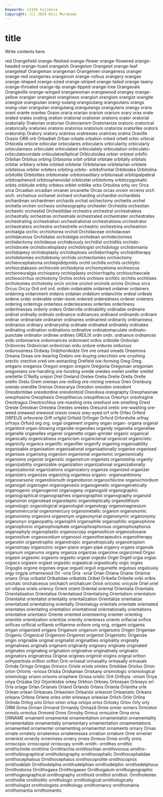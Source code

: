```yaml
---
Keywords: 13194 kojimura
Copyright: (C) 2024 Koji Murakami
---
```


# title

Write contents here.



red Orangefield orange-fleshed orange-flower orange-flowered orange-headed orange-hued orangeish Orangeism Orangeist
orange-leaf orangeleaf Orangeman orangeman Orangemen orangeness oranger orange-red orangeries orangeroot
orange-rufous orangery oranges orange-shaped orange-sized orange-striped orange-tailed orange-tawny orange-throated orange-tip
orange-tipped orange-tree Orangevale Orangeville orange-winged orangewoman orangewood orangey orange-yellow orangier
orangiest oranginess orangish orangism orangist orangite orangize orangoutan orang-outang orangoutang
orangoutans orangs orang-utan orangutan orangutang orangutangs orangutans orangy orans orant
orante orantes Oraon oraria orarian orarion orarium orary oras orate
orated orates orating oration orational orationer orations orator oratorial oratorially
Oratorian oratorian Oratorianism Oratorianize oratoric oratorical oratorically oratories oratorio oratorios
oratorium oratorize oratorlike orators oratorship Oratory oratory oratress oratresses oratrices
oratrix Oraville Orazio ORB orb Orbadiah Orban orbate orbation orbed
orbell orbic orbical Orbicella orbicle orbicular orbiculares orbicularis orbicularity orbicularly
orbicularness orbiculate orbiculated orbiculately orbiculation orbiculato- orbiculatocordate orbiculatoelliptical Orbiculoidea orbier
orbiest orbific Orbilian Orbilius orbing Orbisonia orbit orbital orbitale orbitally
orbitals orbitar orbitary orbite orbited orbitelar Orbitelariae orbitelarian orbitele orbitelous
orbiter orbiters orbiting orbito- orbitofrontal Orbitoides Orbitolina orbitolite Orbitolites orbitomalar
orbitomaxillary orbitonasal orbitopalpebral orbitosphenoid orbitosphenoidal orbitostat orbitotomy orbitozygomatic orbits orbitude
orbity orbless orblet orblike orbs Orbulina orby orc Orca orca
Orcadian orcadian orcanet orcanette Orcas orcas orcein orceins orch orch.
orchamus orchanet orchard orcharding orchardist orchardists orchardman orchardmen orchards orchat
orchectomy orcheitis orchel orchella orchen orchesis orchesography orchester Orchestia orchestian
orchestic orchestiid Orchestiidae orchestra orchestral orchestraless orchestrally orchestras orchestrate orchestrated
orchestrater orchestrates orchestrating orchestration orchestrational orchestrations orchestrator orchestrators orchestre orchestrelle
orchestric orchestrina orchestrion orchialgia orchic orchichorea orchid Orchidaceae orchidacean orchidaceous
Orchidales orchidalgia orchidean orchidectomies orchidectomy orchideous orchideously orchidist orchiditis orchido-
orchidocele orchidocelioplasty orchidologist orchidology orchidomania orchidopexy orchidoplasty orchidoptosis orchidorrhaphy orchidotherapy
orchidotomies orchidotomy orchids orchiectomies orchiectomy orchiencephaloma orchiepididymitis orchil orchilla orchils
orchilytic orchiocatabasis orchiocele orchiodynia orchiomyeloma orchioncus orchioneuralgia orchiopexy orchioplasty orchiorrhaphy
orchioscheocele orchioscirrhus orchiotomy Orchis orchis orchises orchitic orchitis orchitises orchotomies
orchotomy orcin orcine orcinol orcinols orcins Orcinus orcs Orcus Orczy
Ord ord ord. ordain ordainable ordained ordainer ordainers ordaining ordainment
ordains ordalian ordalium ordanchite ordeal ordeals ordene order orderable order-book
ordered orderedness orderer orderers ordering orderings orderless orderlessness orderlies orderliness
orderlinesses orderly orders Orderville ordinability ordinable ordinaire ordinal ordinally ordinals
ordinance ordinances ordinand ordinands ordinant ordinar ordinariate ordinarier ordinaries ordinariest
ordinarily ordinariness ordinarius ordinary ordinaryship ordinate ordinated ordinately ordinates ordinating
ordination ordinations ordinative ordinatomaculate ordinato-punctate ordinator ordinee ordines ORDLIX ordn
ordn. ordnance ordnances ordo ordonnance ordonnances ordonnant ordos ordosite Ordovian
Ordovices Ordovician ordovician ordu ordure ordures ordurous ordurousness Ordway Ordzhonikidze
Ore ore oread oreads Oreamnos Oreana Oreas ore-bearing Orebro ore-buying
orecchion ore-crushing orectic orective ored ore-extracting Orefield ore-forming Oreg Oreg.
oregano oreganos Oregon oregon oregoni Oregonia Oregonian oregonian oregonians ore-handling
ore-hoisting oreide oreides oreilet oreiller oreillet oreillette O'Reilly orejon Orel
Oreland Orelee Orelia Orelie Orella Orelle orellin Orelu Orem oreman
ore-milling ore-mining oremus Oren Orenburg orenda orendite Orense Oreocarya Oreodon
oreodon oreodont Oreodontidae oreodontine oreodontoid Oreodoxa oreography Oreophasinae oreophasine Oreophasis
Oreopithecus oreopithecus Oreortyx oreotragine Oreotragus Oreotrochilus ore-roasting ores oreshoot ore-smelting
Orest Oreste Orestean Oresteia Orestes orestes Oresund oretic ore-washing ore-weed
oreweed orewood orexin orexis orey-eyed orf orfe Orfeo Orferd ORFEUS
orfevrerie Orff orfgild Orfield Orfinger Orford Orfordville orfray orfrays Orfurd
org org. orgal orgament orgamy organ organ- organa organal organbird
organ-blowing organdie organdies organdy organella organellae organelle organelles organer organette
organ-grinder organic organical organically organicalness organicism organicismal organicist organicistic organicity
organics organific organifier organify organing organisability organisable organisation organisational organisationally
organise organised organises organising organism organismal organismic organismically organisms organist
organistic organistrum organists organistship organity organizability organizable organization organizational organizationally
organizationist organizations organizatory organize organized organizer organizers organizes organizing organless
organo- organoantimony organoarsenic organobismuth organoboron organochlorine organochordium organogel organogen organogenesis
organogenetic organogenetically organogenic organogenist organogeny organogold organographic organographical organographies organographist
organography organoid organoiron organolead organoleptic organoleptically organolithium organologic organological organologist
organology organomagnesium organomercurial organomercury organometallic organon organonomic organonomy organons organonym
organonymal organonymic organonymy organonyn organopathy organophil organophile organophilic organophone organophonic
organophosphate organophosphorous organophosphorus organophyly organoplastic organoscopy organosilicon organosiloxane organosilver organosodium
organosol organotherapeutics organotherapy organotin organotrophic organotropic organotropically organotropism organotropy organozinc
organ-piano organ-pipe organry organs organule organum organums organy organza organzas
organzine organzined Orgas orgasm orgasmic orgasms orgastic orgeat orgeats Orgel
Orgell orgia orgiac orgiacs orgiasm orgiast orgiastic orgiastical orgiastically orgic
orgies Orgoglio orgone orgones orgue orgueil orguil orguinette orgulous orgulously
orgy orgyia orhamwood Ori -oria Oria -orial Orian Oriana Oriane
Orianna orians Orias oribatid Oribatidae oribatids Oribel Oribella Oribelle oribi
oribis orichalc orichalceous orichalch orichalcum Orick oriconic oricycle Oriel oriel
ori-ellipse oriels oriency Orient orient Oriental oriental Orientalia Orientalis Orientalisation
Orientalise Orientalised Orientalising Orientalism orientalism Orientalist orientalist orientality orientalization Orientalize
orientalize orientalized orientalizing orientally Orientalogy orientals orientate orientated orientates orientating
orientation orientational orientationally orientations orientative orientator Oriente oriented orienteering orienter
orienting orientite orientization orientize oriently orientness orients orifacial orifice orifices
orificial oriflamb oriflamme oriform orig orig. origami origamis origan origanized
origans Origanum origanum origanums Origen Origenian Origenic Origenical Origenism Origenist
origenist Origenistic Origenize origin originable original originalist originalities originality originally
originalness originals originant originarily originary originate originated originates originating origination
originative originatively originator originators originatress Origine origines originist origins orignal
orihon orihyperbola orillion orillon Orin orinasal orinasality orinasally orinasals Orinda
Oringa Oringas Orinoco Oriole oriole orioles Oriolidae Oriolus Orion orion
Orionis -orious Oriska Oriskanian Oriskany orismologic orismological orismology orison orisons
orisphere Orissa oristic Orit Orithyia -orium Oriya oriya Orizaba Orji
Orjonikidze orkey Orkhon Orkney Orkneyan Orkneys orl Orla orlage Orlan
Orlanais Orland Orlando Orlans Orlanta Orlantha orle Orlean orlean Orleanais
Orleanism Orleanist orleanist Orleanistic Orleans orleans Orlena Orlene orles orlet
orleways orlewise Orlich Orlin Orlina Orlinda Orling orlo Orlon orlon
orlop orlops orlos Orlosky Orlov Orly orly ORM Orma Orman
Ormand Ormandy Ormazd Orme ormer ormers Ormiston ormolu ormolus Ormond
Orms Ormsby Ormuz ormuzine Orna orna ORNAME ornament ornamental ornamentalism
ornamentalist ornamentality ornamentalize ornamentally ornamentary ornamentation ornamentations ornamented ornamenter ornamenting
ornamentist ornaments ornary Ornas ornate ornately ornateness ornatenesses ornation ornature
Orne ornerier orneriest ornerily orneriness ornery ornes Orneus Ornie ornify
ornis orniscopic orniscopist orniscopy ornith ornith- ornithes ornithic ornithichnite ornithine
Ornithischia ornithischian ornithivorous ornitho- ornithobiographical ornithobiography ornithocephalic Ornithocephalidae ornithocephalous Ornithocephalus
ornithocoprolite ornithocopros ornithodelph Ornithodelphia ornithodelphian ornithodelphic ornithodelphous Ornithodoros Ornithogaea Ornithogaean
Ornithogalum ornithogeographic ornithogeographical ornithography ornithoid ornithol ornithol. Ornitholestes ornitholite ornitholitic
ornithologic ornithological ornithologically ornithologist ornithologists ornithology ornithomancy ornithomania ornithomantia ornithomantic
